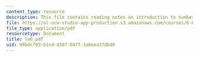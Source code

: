 ```yaml
---
content_type: resource
description: This file contains reading notes on introduction to number theory.
file: https://ol-ocw-studio-app-production.s3.amazonaws.com/courses/6-042j-mathematics-for-computer-science-fall-2005/99bdcf03b1cd4507047f1a6eea37dbd9_ln6.pdf
file_type: application/pdf
resourcetype: Document
title: ln6.pdf
uid: 99bdcf03-b1cd-4507-047f-1a6eea37dbd9
---
```

